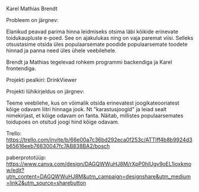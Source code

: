 Karel
Mathias
Brendt

Probleem on järgnev: 

Elanikud peavad parima hinna leidmiseks otsima läbi kõikide erinevate toidukaupluste e-poed. See on ajakulukas ning on vaja paremat viisi. Selleks otsustasime otsida üles populaarsemate poodide populaarsemate toodete hinnad ja panna need üles ühele veebilehele.

Brendt ja Mathias tegelevad rohkem programmi backendiga ja Karel frontendiga.

Projekti pealkiri: DrinkViewer

Projekti lühikirjeldus on järgnev: 

Teeme veebilehe, kus on võimalik otsida erinevatest joogikateooriatest kõige odavam liitri hinnaga jook. Nt "karastusjoogid" ja leiad sealt nimekirjast, et kõige odavam on fanta. Näitab, millistes populaarsemates toidupoes on otsitud joogi hind kõige odavam.

Trello: https://trello.com/invite/b/66e00a7c36bd292eca0f253c/ATTIff4b8b9924d3b65616eeb76630047fc7AB838BA2/bosch

paberprototüüp: https://www.canva.com/design/DAGQWWuHJ8M/rXpP0hlUgv9oEL1ioxkmow/edit?utm_content=DAGQWWuHJ8M&utm_campaign=designshare&utm_medium=link2&utm_source=sharebutton

